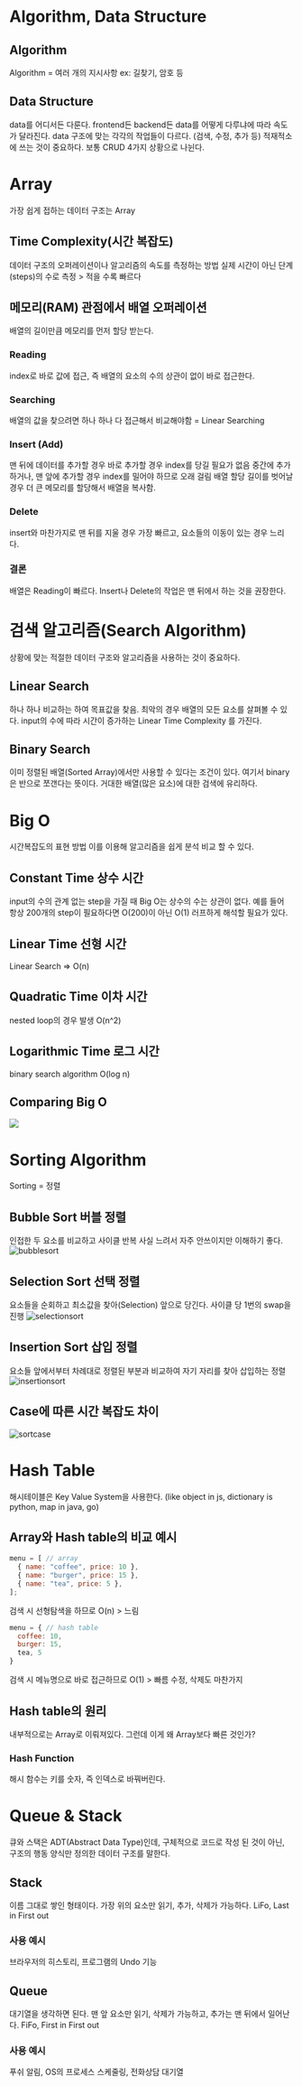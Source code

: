 # Algorithm, Data Structure
## Algorithm
Algorithm = 여러 개의 지시사항
ex: 길찾기, 암호 등
## Data Structure
data를 어디서든 다룬다. frontend든 backend든
data를 어떻게 다루냐에 따라 속도가 달라진다.
data 구조에 맞는 각각의 작업들이 다르다. (검색, 수정, 추가 등)
적재적소에 쓰는 것이 중요하다.
보통 CRUD 4가지 상황으로 나뉜다.

# Array
가장 쉽게 접하는 데이터 구조는 Array
## Time Complexity(시간 복잡도)
데이터 구조의 오퍼레이션이나 알고리즘의 속도를 측정하는 방법
실제 시간이 아닌 단계(steps)의 수로 측정 > 적을 수록 빠르다
## 메모리(RAM) 관점에서 배열 오퍼레이션
배열의 길이만큼 메모리를 먼저 할당 받는다.
### Reading
index로 바로 값에 접근, 즉 배열의 요소의 수의 상관이 없이 바로 접근한다.
### Searching
배열의 값을 찾으려면 하나 하나 다 접근해서 비교해야함
= Linear Searching
### Insert (Add)
맨 뒤에 데이터를 추가할 경우 바로 추가할 경우 index를 당길 필요가 없음
중간에 추가하거나, 맨 앞에 추가할 경우 index를 밀어야 하므로 오래 걸림
배열 할당 길이를 벗어날 경우 더 큰 메모리를 할당해서 배열을 복사함.
### Delete
insert와 마찬가지로 맨 뒤를 지울 경우 가장 빠르고,
요소들의 이동이 있는 경우 느리다.
### 결론
배열은 Reading이 빠르다.
Insert나 Delete의 작업은 맨 뒤에서 하는 것을 권장한다.

# 검색 알고리즘(Search Algorithm)
상황에 맞는 적절한 데이터 구조와 알고리즘을 사용하는 것이 중요하다.
## Linear Search
하나 하나 비교하는 하여 목표값을 찾음.
최악의 경우 배열의 모든 요소를 살펴볼 수 있다.
input의 수에 따라 시간이 증가하는 Linear Time Complexity 를 가진다.
## Binary Search
이미 정렬된 배열(Sorted Array)에서만 사용할 수 있다는 조건이 있다.
여기서 binary은 반으로 쪼갠다는 뜻이다.
거대한 배열(많은 요소)에 대한 검색에 유리하다.

# Big O
시간복잡도의 표현 방법
이를 이용해 알고리즘을 쉽게 분석 비교 할 수 있다.
## Constant Time 상수 시간
input의 수의 관계 없는 step을 가질 때
Big O는 상수의 수는 상관이 없다. 예를 들어 항상 200개의 step이 필요하다면 O(200)이 아닌 O(1)
러프하게 해석할 필요가 있다.
## Linear Time 선형 시간
Linear Search => O(n)
## Quadratic Time 이차 시간
nested loop의 경우 발생
O(n^2)
## Logarithmic Time 로그 시간
binary search algorithm
O(log n)
## Comparing Big O
![](https://i.imgur.com/b1q2NZr.png)

# Sorting Algorithm
Sorting = 정렬
## Bubble Sort 버블 정렬
인접한 두 요소를 비교하고 사이클 반복
사실 느려서 자주 안쓰이지만 이해하기 좋다.
![bubblesort](https://res.cloudinary.com/practicaldev/image/fetch/s--AXL0Lmqr--/c_imagga_scale,f_auto,fl_progressive,h_900,q_auto,w_1600/https://miro.medium.com/max/388/1%2A7QsZkfrRGhAu5yxxeDdzsA.png)
## Selection Sort 선택 정렬
요소들을 순회하고 최소값을 찾아(Selection) 앞으로 당긴다.
사이클 당 1번의 swap을 진행
![selectionsort](https://gmlwjd9405.github.io/images/algorithm-selection-sort/selection-sort.png)
## Insertion Sort 삽입 정렬
요소들 앞에서부터 차례대로 정렬된 부분과 비교하여 자기 자리를 찾아 삽입하는 정렬
![insertionsort](https://blog.kakaocdn.net/dn/buodfM/btqGY7Q9INs/XCjG7kqRKLyKeVmSZBYaQ0/img.png)
## Case에 따른 시간 복잡도 차이
![sortcase](https://mblogthumb-phinf.pstatic.net/MjAyMDA3MThfMjQy/MDAxNTk1MDczMjU0MTYx.pcjqvEiYhQO-89UTke6AxOVGJdBShe_YVefRv23NN-Ag.aJUGHKJRHsMPQfCS-qsC5l6CotPtTIvfhoPZ0M3S8Zsg.PNG.yoochansong/image.png?type=w800)

# Hash Table
해시테이블은 Key Value System을 사용한다. (like object in js, dictionary is python, map in java, go)
## Array와 Hash table의 비교 예시
```js
menu = [ // array
  { name: "coffee", price: 10 },
  { name: "burger", price: 15 },
  { name: "tea", price: 5 },
];
```
검색 시 선형탐색을 하므로 O(n) > 느림
```js
menu = { // hash table
  coffee: 10,
  burger: 15,
  tea, 5
}
```
검색 시 메뉴명으로 바로 접근하므로 O(1) > 빠름
수정, 삭제도 마찬가지
## Hash table의 원리
내부적으로는 Array로 이뤄져있다. 그런데 이게 왜 Array보다 빠른 것인가?
### Hash Function
해시 함수는 키를 숫자, 즉 인덱스로 바꿔버린다.

# Queue & Stack
큐와 스택은 ADT(Abstract Data Type)인데, 구체적으로 코드로 작성 된 것이 아닌, 구조의 행동 양식만 정의한 데이터 구조를 말한다.
## Stack
이름 그대로 쌓인 형태이다. 가장 위의 요소만 읽기, 추가, 삭제가 가능하다.
LiFo, Last in First out
### 사용 예시 
브라우저의 히스토리, 프로그램의 Undo 기능
## Queue
대기열을 생각하면 된다. 맨 앞 요소만 읽기, 삭제가 가능하고, 추가는 맨 뒤에서 일어난다.
FiFo, First in First out
### 사용 예시
푸쉬 알림, OS의 프로세스 스케줄링, 전화상담 대기열
